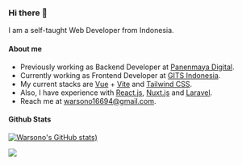 ### Hi there 👋

I am a self-taught Web Developer from Indonesia.

#### About me

- Previously working as Backend Developer at [Panenmaya Digital](https://panenmaya.com/).
- Currently working as Frontend Developer at [GITS Indonesia](https://gits.id).
- My current stacks are [Vue](https://vuejs.org/) + [Vite](https://vitejs.dev/) and [Tailwind CSS](https://tailwindcss.com/).
- Also, I have experience with [React.js](https://reactjs.org/), [Nuxt.js](https://nuxtjs.org/) and [Laravel](https://laravel.com/).
- Reach me at warsono16694@gmail.com.

#### Github Stats

[![Warsono's GitHub stats](https://github-readme-stats.vercel.app/api?username=gravitano&show_icons=true&theme=dracula))](https://github.com/anuraghazra/github-readme-stats)

<a href="https://github.com/anuraghazra/github-readme-stats"><img align="center" src="https://github-readme-stats.vercel.app/api/top-langs/?username=gravitano&layout=compact&theme=dracula&hide_border=true" /></a>
